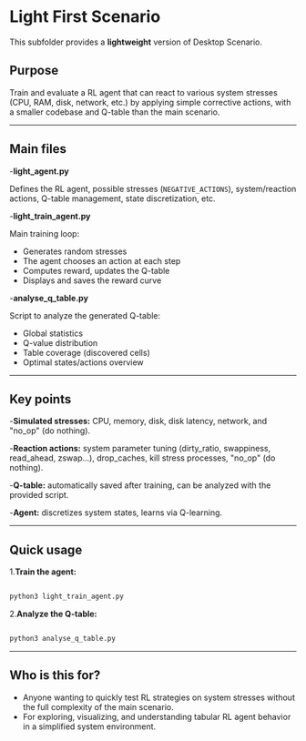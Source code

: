 # Light First Scenario

This subfolder provides a **lightweight** version of Desktop Scenario.

## Purpose

Train and evaluate a RL agent that can react to various system stresses (CPU, RAM, disk, network, etc.) by applying simple corrective actions, with a smaller codebase and Q-table than the main scenario.

---

## Main files

-**light_agent.py**

  Defines the RL agent, possible stresses (`NEGATIVE_ACTIONS`), system/reaction actions, Q-table management, state discretization, etc.

-**light_train_agent.py**

  Main training loop:

- Generates random stresses
- The agent chooses an action at each step
- Computes reward, updates the Q-table
- Displays and saves the reward curve

-**analyse_q_table.py**

  Script to analyze the generated Q-table:

- Global statistics
- Q-value distribution
- Table coverage (discovered cells)
- Optimal states/actions overview

---

## Key points

-**Simulated stresses:** CPU, memory, disk, disk latency, network, and "no_op" (do nothing).

-**Reaction actions:** system parameter tuning (dirty_ratio, swappiness, read_ahead, zswap...), drop_caches, kill stress processes, "no_op" (do nothing).

-**Q-table:** automatically saved after training, can be analyzed with the provided script.

-**Agent:** discretizes system states, learns via Q-learning.

---

## Quick usage

1.**Train the agent:**

```bash

python3 light_train_agent.py

```

2.**Analyze the Q-table:**

```bash

python3 analyse_q_table.py

```

---

## Who is this for?

- Anyone wanting to quickly test RL strategies on system stresses without the full complexity of the main scenario.
- For exploring, visualizing, and understanding tabular RL agent behavior in a simplified system environment.
